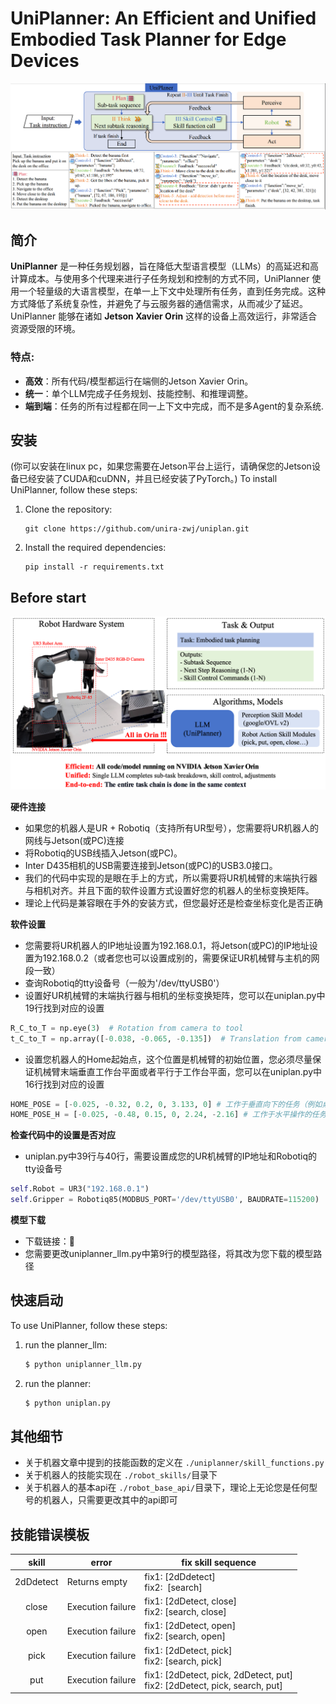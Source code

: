 # UniPlanner: An Efficient and Unified Embodied Task Planner for Edge Devices

![Overview of UniPlanner](./images/framework.png)

## 简介

**UniPlanner** 是一种任务规划器，旨在降低大型语言模型（LLMs）的高延迟和高计算成本。与使用多个代理来进行子任务规划和控制的方式不同，UniPlanner 使用一个轻量级的大语言模型，在单一上下文中处理所有任务，直到任务完成。这种方式降低了系统复杂性，并避免了与云服务器的通信需求，从而减少了延迟。UniPlanner 能够在诸如 **Jetson Xavier Orin** 这样的设备上高效运行，非常适合资源受限的环境。

### 特点:

- **高效**：所有代码/模型都运行在端侧的Jetson Xavier Orin。
- **统一**：单个LLM完成子任务规划、技能控制、和推理调整。
- **端到端**：任务的所有过程都在同一上下文中完成，而不是多Agent的复杂系统.

## 安装

(你可以安装在linux pc，如果您需要在Jetson平台上运行，请确保您的Jetson设备已经安装了CUDA和cuDNN，并且已经安装了PyTorch。)
To install UniPlanner, follow these steps:

1. Clone the repository:

   ```
   git clone https://github.com/unira-zwj/uniplan.git
   ```
2. Install the required dependencies:

   ```
   pip install -r requirements.txt
   ```

## Before start

![Overview of UniPlanner](./images/Hardware_and_software.png "Magic Gardens")

**硬件连接**

- 如果您的机器人是UR + Robotiq（支持所有UR型号），您需要将UR机器人的网线与Jetson(或PC)连接
- 将Robotiq的USB线插入Jetson(或PC)。
- Inter D435相机的USB需要连接到Jetson(或PC)的USB3.0接口。
- 我们的代码中实现的是眼在手上的方式，所以需要将UR机械臂的末端执行器与相机对齐。并且下面的软件设置方式设置好您的机器人的坐标变换矩阵。
- 理论上代码是兼容眼在手外的安装方式，但您最好还是检查坐标变化是否正确

**软件设置**

- 您需要将UR机器人的IP地址设置为192.168.0.1，将Jetson(或PC)的IP地址设置为192.168.0.2（或者您也可以设置成别的，需要保证UR机械臂与主机的网段一致）
- 查询Robotiq的tty设备号（一般为'/dev/ttyUSB0'）
- 设置好UR机械臂的末端执行器与相机的坐标变换矩阵，您可以在uniplan.py中19行找到对应的设置

```python
R_C_to_T = np.eye(3)  # Rotation from camera to tool
t_C_to_T = np.array([-0.038, -0.065, -0.135])  # Translation from camera to tool
```

- 设置您机器人的Home起始点，这个位置是机械臂的初始位置，您必须尽量保证机械臂末端垂直工作台平面或者平行于工作台平面，您可以在uniplan.py中16行找到对应的设置

```python
HOME_POSE = [-0.025, -0.32, 0.2, 0, 3.133, 0] # 工作于垂直向下的任务（例如桌面上抓取）
HOME_POSE_H = [-0.025, -0.48, 0.15, 0, 2.24, -2.16] # 工作于水平操作的任务（例如开关抽屉）
```

**检查代码中的设置是否对应**

- uniplan.py中39行与40行，需要设置成您的UR机械臂的IP地址和Robotiq的tty设备号

```python
self.Robot = UR3("192.168.0.1")
self.Gripper = Robotiq85(MODBUS_PORT='/dev/ttyUSB0', BAUDRATE=115200)
```

**模型下载**

- 下载链接：🔗
- 您需要更改uniplanner_llm.py中第9行的模型路径，将其改为您下载的模型路径

## 快速启动

To use UniPlanner, follow these steps:

1. run the planner_llm:

   ```python
   $ python uniplanner_llm.py
   ```
2. run the planner:

   ```python
   $ python uniplan.py
   ```

## 其他细节

- 关于机器文章中提到的技能函数的定义在 `./uniplanner/skill_functions.py`
- 关于机器人的技能实现在 `./robot_skills/`目录下
- 关于机器人的基本api在 `./robot_base_api/`目录下，理论上无论您是任何型号的机器人，只需要更改其中的api即可

## 技能错误模板

|   skill   | error         | fix skill sequence                                   |
| :-------: | ------------- | ---------------------------------------------------- |
| 2dDdetect | Returns empty | fix1: [2dDdetect]<br />fix2:  [search]               |
|   close   | Execution failure  | fix1: [2dDetect, close]<br />fix2: [search, close]   |
|   open    | Execution failure  | fix1: [2dDetect, open]<br />fix2: [search, open]     |
|   pick    | Execution failure  | fix1: [2dDetect, pick]<br />fix2: [search, pick]     |
|   put     | Execution failure  | fix1: [2dDetect, pick, 2dDetect, put]<br />fix2: [2dDetect, pick, search, put]|